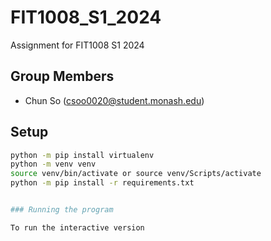 # FIT1008_S1_2024
Assignment for FIT1008 S1 2024
## Group Members 

- Chun So (csoo0020@student.monash.edu)

## Setup

```bash
python -m pip install virtualenv
python -m venv venv
source venv/bin/activate or source venv/Scripts/activate
python -m pip install -r requirements.txt


### Running the program

To run the interactive version